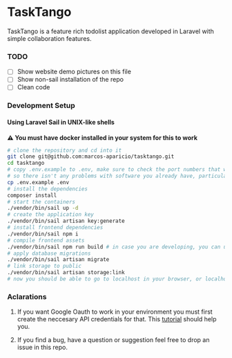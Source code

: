 # TaskTango

TaskTango is a feature rich todolist application developed in Laravel with simple collaboration features.

### TODO

- [ ] Show website demo pictures on this file
- [ ] Show non-sail installation of the repo
- [ ] Clean code

### Development Setup

#### Using Laravel Sail in UNIX-like shells

**:warning: You must have docker installed in your system for this to work**

```bash
# clone the repository and cd into it
git clone git@github.com:marcos-aparicio/tasktango.git
cd tasktango
# copy .env.example to .env, make sure to check the port numbers that will be used
# so there isn't any problems with software you already have, particularly the APP_PORT and DB_PORT
cp .env.example .env
# install the dependencies
composer install
# start the containers
./vendor/bin/sail up -d
# create the application key
./vendor/bin/sail artisan key:generate
# install frontend dependencies
./vendor/bin/sail npm i
# compile frontend assets
./vendor/bin/sail npm run build # in case you are developing, you can use npm run dev instead
# apply database migrations
./vendor/bin/sail artisan migrate
# link storage to public
./vendor/bin/sail artisan storage:link
# now you should be able to go to localhost in your browser, or localhost:<port> if you change the default port
```

### Aclarations

1. If you want Google Oauth to work in your environment you must first create the neccesary API credentials for that. This [tutorial](https://fajarwz.com/blog/create-login-with-google-oauth-using-laravel-socialite/#configuration) should help you.

2. If you find a bug, have a question or suggestion feel free to drop an issue in this repo.
